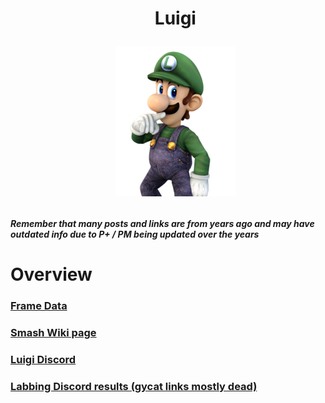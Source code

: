 <div id="toc">
  <ul align="center" style="list-style: none">
      <summary> <h1>
        Luigi
        <p><img src="/Images/Characters/Luigi.png" alt="Luigi.png"></p>
  </ul>
</div>

<h4> <i>Remember that many posts and links are from years ago and may have outdated info due to P+ / PM being updated over the years</i>

<h1> Overview
<h3> <a href="https://rukaidata.com/P+/Luigi/">Frame Data</a>
<h3> <a href="https://www.ssbwiki.com/Luigi_(PM)">Smash Wiki page</a>
<h3> <a href="https://discord.com/invite/0jaM157HKVPZ4tbh">Luigi Discord</a>
<h3> <a href="https://www.reddit.com/r/SSBPM/comments/a2wik5/labbing_discord_results_luigi/">Labbing Discord results (gycat links mostly dead)</a>
